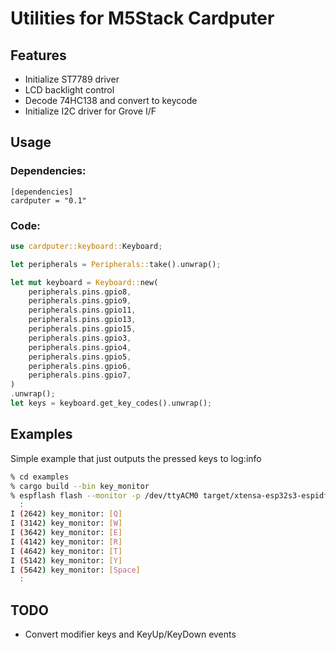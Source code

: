 # Utilities for M5Stack Cardputer

## Features

* Initialize ST7789 driver
* LCD backlight control
* Decode 74HC138 and convert to keycode
* Initialize I2C driver for Grove I/F

## Usage

### Dependencies:

```
[dependencies]
cardputer = "0.1"
```

### Code:

```rust
use cardputer::keyboard::Keyboard;

let peripherals = Peripherals::take().unwrap();

let mut keyboard = Keyboard::new(
    peripherals.pins.gpio8,
    peripherals.pins.gpio9,
    peripherals.pins.gpio11,
    peripherals.pins.gpio13,
    peripherals.pins.gpio15,
    peripherals.pins.gpio3,
    peripherals.pins.gpio4,
    peripherals.pins.gpio5,
    peripherals.pins.gpio6,
    peripherals.pins.gpio7,
)
.unwrap();
let keys = keyboard.get_key_codes().unwrap();
```

## Examples

Simple example that just outputs the pressed keys to log:info


```sh
% cd examples
% cargo build --bin key_monitor
% espflash flash --monitor -p /dev/ttyACM0 target/xtensa-esp32s3-espidf/debug/key_monitor
  :
I (2642) key_monitor: [Q]
I (3142) key_monitor: [W]
I (3642) key_monitor: [E]
I (4142) key_monitor: [R]
I (4642) key_monitor: [T]
I (5142) key_monitor: [Y]
I (5642) key_monitor: [Space]
  :

```

## TODO

* Convert modifier keys and KeyUp/KeyDown events
